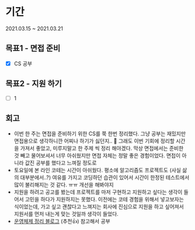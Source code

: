 # 기간
2021.03.15 ~ 2021.03.21

## 목표1 - 면접 준비
- [x] CS 공부

## 목표2 - 지원 하기
- [ ] 1

## 회고
* 이번 한 주는 면접을 준비하기 위한 CS를 쭉 한번 정리했다. 그냥 공부는 재밌지만 면접용으로 생각하니깐 어찌나 하기가 싫던지.. 😤 그래도 이번 기회에 정리할 시간을 가져서 좋았고, 미루지말고 한 주제 씩 정리 해야겠다. 막상 면접에서는 준비한 것 빼고 물어보셔서 너무 아쉬웠지만 면접 자체는 정말 좋은 경험이었다. 면접이 아니라 값진 공부를 했다고 느껴질 정도로
* 토요일에 본 라인 코테는 시간이 아쉬웠다. 평소에 알고리즘도 프로젝트도 (사실 삶의 대부분에서..?) 여유를 가지고 코딩하던 습관이 있어서 시간이 한정된 테스트에서 많이 불리해지는 것 같다. ㅠㅠ 개선을 해봐야지
* 지원을 하려고 공고를 봤는데 프로젝트를 마저 구현하고 지원하고 싶다는 생각이 들어서 고민을 하다가 지원하지는 못했다. 이전에는 코테 경험을 위해서 넣고보자는 식이었는데, 가고 싶고 괜찮다고 느껴지는 회사에 진심으로 지원을 하고 싶어져서 지원서를 먼저 내는게 맞는 것일까 생각이 들었다.
* [운영체제 정리 블로그](https://copycode.tistory.com/62?category=740133) (추천👍) 참고해서 공부
